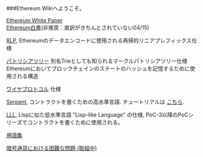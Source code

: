 ###Ethereum Wikiへようこそ。

[Ethereum White Paper](https://github.com/ethereum/wiki/wiki/White-Paper)  
[Ethereum白書](https://github.com/ethereum/wiki/wiki/%5BJapanese%5D-White-Paper)(非推奨：直訳がきちんとされていない04/15)



[RLP](https://github.com/ethereum/wiki/wiki/%5BJapanese%5D-RLP), Ethereumのデータエンコードに使用される再帰的リニアプレフィックス仕様

[パトリシアツリー](https://github.com/ethereum/wiki/wiki/%5BJapanese%5D-Patricia-Tree) 別名Trieとしても知られるマークルパトリシアツリー仕様 Ethereumにおいてブロックチェインのステートのハッシュを記憶するために使用される構造

[ワイヤプロトコル](https://github.com/ethereum/wiki/wiki/%5BEnglish%5D-Wire-Protocol) 仕様

[Serpent](https://github.com/ethereum/wiki/wiki/%5BEnglish%5D-Serpent-programming-language-operations), コントラクトを書くための高水準言語. チュートリアルは [こちら](https://github.com/ethereum/wiki/wiki/%5BEnglish%5D-Serpent-programming-language-operations).

[LLL](https://github.com/ethereum/cpp-ethereum/wiki/LLL), Lispに似た低水準言語 "Lisp-like Language" の仕様, PoC-3以降のPoCシリーズでコントラクトを書くために使用される。

[用語集](https://github.com/ethereum/wiki/wiki/Glossary)

[暗号通貨における困難な問題 (取組中)](https://github.com/ethereum/wiki/wiki/Problems)
